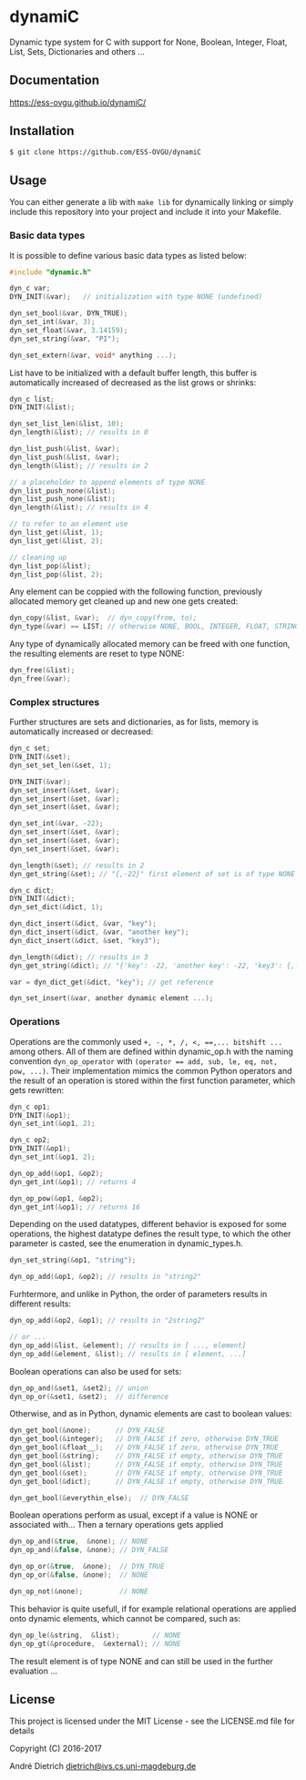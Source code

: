 # dynamiC

Dynamic type system for C with support for None, Boolean, Integer, Float, List,
Sets, Dictionaries and others ...

## Documentation

https://ess-ovgu.github.io/dynamiC/

## Installation

```bash
$ git clone https://github.com/ESS-OVGU/dynamiC
```

## Usage

You can either generate a lib with `make lib` for dynamically linking or simply
include this repository into your project and include it into your Makefile.


### Basic data types

It is possible to define various basic data types as listed below:

```c
#include "dynamic.h"

dyn_c var;
DYN_INIT(&var);   // initialization with type NONE (undefined)

dyn_set_bool(&var, DYN_TRUE);
dyn_set_int(&var, 3);
dyn_set_float(&var, 3.14159);
dyn_set_string(&var, "PI");

dyn_set_extern(&var, void* anything ...);
```


List have to be initialized with a default buffer length, this buffer is
automatically increased of decreased as the list grows or shrinks:

```c
dyn_c list;
DYN_INIT(&list);

dyn_set_list_len(&list, 10);
dyn_length(&list); // results in 0

dyn_list_push(&list, &var);
dyn_list_push(&list, &var);
dyn_length(&list); // results in 2

// a placeholder to append elements of type NONE
dyn_list_push_none(&list);
dyn_list_push_none(&list);
dyn_length(&list); // results in 4

// to refer to an element use
dyn_list_get(&list, 1);
dyn_list_get(&list, 2);

// cleaning up
dyn_list_pop(&list);
dyn_list_pop(&list, 2);
```

Any element can be coppied with the following function, previously allocated
memory get cleaned up and new one gets created:

```c
dyn_copy(&list, &var);  // dyn_copy(from, to);
dyn_type(&var) == LIST; // otherwise NONE, BOOL, INTEGER, FLOAT, STRING, ...
```


Any type of dynamically allocated memory can be freed with one function, the
resulting elements are reset to type NONE:

```c
dyn_free(&list);
dyn_free(&var);
```

### Complex structures

Further structures are sets and dictionaries, as for lists, memory is
automatically increased or decreased:

```c
dyn_c set;
DYN_INIT(&set);
dyn_set_set_len(&set, 1);

DYN_INIT(&var);
dyn_set_insert(&set, &var);
dyn_set_insert(&set, &var);
dyn_set_insert(&set, &var);

dyn_set_int(&var, -22);
dyn_set_insert(&set, &var);
dyn_set_insert(&set, &var);
dyn_set_insert(&set, &var);

dyn_length(&set); // results in 2
dyn_get_string(&set); // "{,-22}" first element of set is of type NONE
```


```c
dyn_c dict;
DYN_INIT(&dict);
dyn_set_dict(&dict, 1);

dyn_dict_insert(&dict, &var, "key");
dyn_dict_insert(&dict, &var, "another key");
dyn_dict_insert(&dict, &set, "key3");

dyn_length(&dict); // results in 3
dyn_get_string(&dict); // "{'key': -22, 'another key': -22, 'key3': {,-22}}"

var = dyn_dict_get(&dict, "key"); // get reference

dyn_set_insert(&var, another dynamic element ...);
```

### Operations

Operations are the commonly used `+, -, *, /, <, ==,... bitshift ...` among
others. All of them are defined within dynamic_op.h with the naming convention
`dyn_op_operator` with `(operator == add, sub, le, eq, not, pow, ...)`. Their
implementation mimics the common Python operators and the result of an operation
is stored within the first function parameter, which gets rewritten:

```c
dyn_c op1;
DYN_INIT(&op1);
dyn_set_int(&op1, 2);

dyn_c op2;
DYN_INIT(&op1);
dyn_set_int(&op1, 2);

dyn_op_add(&op1, &op2);
dyn_get_int(&op1); // returns 4

dyn_op_pow(&op1, &op2);
dyn_get_int(&op1); // returns 16
```

Depending on the used datatypes, different behavior is exposed for some
operations, the highest datatype defines the result type, to which the other
parameter is casted, see the enumeration in dynamic_types.h.

```c
dyn_set_string(&op1, "string");

dyn_op_add(&op1, &op2); // results in "string2"
```

Furhtermore, and unlike in Python, the order of parameters results in different
results:

```c
dyn_op_add(&op2, &op1); // results in "2string2"

// or ...
dyn_op_add(&list, &element); // results in [ ..., element]
dyn_op_add(&element, &list); // results in [ element, ...]
```

Boolean operations can also be used for sets:

```c
dyn_op_and(&set1, &set2); // union
dyn_op_or(&set1, &set2);  // difference
```

Otherwise, and as in Python, dynamic elements are cast to boolean values:
```c
dyn_get_bool(&none);      // DYN_FALSE
dyn_get_bool(&integer);   // DYN_FALSE if zero, otherwise DYN_TRUE
dyn_get_bool(&float__);   // DYN_FALSE if zero, otherwise DYN_TRUE
dyn_get_bool(&string);    // DYN_FALSE if empty, otherwise DYN_TRUE
dyn_get_bool(&list);      // DYN_FALSE if empty, otherwise DYN_TRUE
dyn_get_bool(&set);       // DYN_FALSE if empty, otherwise DYN_TRUE
dyn_get_bool(&dict);      // DYN_FALSE if empty, otherwise DYN_TRUE

dyn_get_bool(&everythin_else);  // DYN_FALSE
```

Boolean operations perform as usual, except if a value is NONE or associated
with... Then a ternary operations gets applied

```c
dyn_op_and(&true,  &none); // NONE
dyn_op_and(&false, &none); // DYN_FALSE

dyn_op_or(&true,  &none);  // DYN_TRUE
dyn_op_or(&false, &none);  // NONE

dyn_op_not(&none);         // NONE
```

This behavior is quite usefull, if for example relational operations are
applied onto dynamic elements, which cannot be compared, such as:

```c
dyn_op_le(&string,  &list);        // NONE
dyn_op_gt(&procedure,  &external); // NONE
```

The result element is of type NONE and can still be used in the further
evaluation ...

## License

This project is licensed under the MIT License - see the LICENSE.md file for
details

Copyright (C) 2016-2017

André Dietrich <dietrich@ivs.cs.uni-magdeburg.de>
